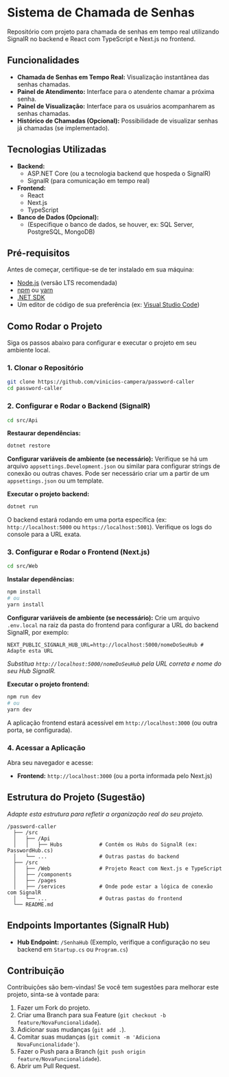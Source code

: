 # Sistema de Chamada de Senhas

Repositório com projeto para chamada de senhas em tempo real utilizando SignalR no backend e React com TypeScript e Next.js no frontend.

## Funcionalidades

- **Chamada de Senhas em Tempo Real:** Visualização instantânea das senhas chamadas.
- **Painel de Atendimento:** Interface para o atendente chamar a próxima senha.
- **Painel de Visualização:** Interface para os usuários acompanharem as senhas chamadas.
- **Histórico de Chamadas (Opcional):** Possibilidade de visualizar senhas já chamadas (se implementado).

## Tecnologias Utilizadas

- **Backend:**
  - ASP.NET Core (ou a tecnologia backend que hospeda o SignalR)
  - SignalR (para comunicação em tempo real)
- **Frontend:**
  - React
  - Next.js
  - TypeScript
- **Banco de Dados (Opcional):**
  - (Especifique o banco de dados, se houver, ex: SQL Server, PostgreSQL, MongoDB)

## Pré-requisitos

Antes de começar, certifique-se de ter instalado em sua máquina:

- [Node.js](https://nodejs.org/) (versão LTS recomendada)
- [npm](https://www.npmjs.com/) ou [yarn](https://yarnpkg.com/)
- [.NET SDK](https://dotnet.microsoft.com/download)
- Um editor de código de sua preferência (ex: [Visual Studio Code](https://code.visualstudio.com/))

## Como Rodar o Projeto

Siga os passos abaixo para configurar e executar o projeto em seu ambiente local.

### 1. Clonar o Repositório

```bash
git clone https://github.com/vinicios-campera/password-caller
cd password-caller
```

### 2. Configurar e Rodar o Backend (SignalR)

```bash
cd src/Api
```

**Restaurar dependências:**

```bash
dotnet restore
```

**Configurar variáveis de ambiente (se necessário):**
Verifique se há um arquivo `appsettings.Development.json` ou similar para configurar strings de conexão ou outras chaves. Pode ser necessário criar um a partir de um `appsettings.json` ou um template.

**Executar o projeto backend:**

```bash
dotnet run
```

O backend estará rodando em uma porta específica (ex: `http://localhost:5000` ou `https://localhost:5001`). Verifique os logs do console para a URL exata.

### 3. Configurar e Rodar o Frontend (Next.js)

```bash
cd src/Web
```

**Instalar dependências:**

```bash
npm install
# ou
yarn install
```

**Configurar variáveis de ambiente (se necessário):**
Crie um arquivo `.env.local` na raiz da pasta do frontend para configurar a URL do backend SignalR, por exemplo:

```env
NEXT_PUBLIC_SIGNALR_HUB_URL=http://localhost:5000/nomeDoSeuHub # Adapte esta URL
```

_Substitua `http://localhost:5000/nomeDoSeuHub` pela URL correta e nome do seu Hub SignalR._

**Executar o projeto frontend:**

```bash
npm run dev
# ou
yarn dev
```

A aplicação frontend estará acessível em `http://localhost:3000` (ou outra porta, se configurada).

### 4. Acessar a Aplicação

Abra seu navegador e acesse:

- **Frontend:** `http://localhost:3000` (ou a porta informada pelo Next.js)

## Estrutura do Projeto (Sugestão)

_Adapte esta estrutura para refletir a organização real do seu projeto._

```
/password-caller
  ├── /src
  │   ├── /Api
  │   │   ├── Hubs            # Contém os Hubs do SignalR (ex: PasswordHub.cs)
  │   └── ...                 # Outras pastas do backend
  ├── /src
  │   ├── /Web                # Projeto React com Next.js e TypeScript
  │   ├── /components
  │   ├── /pages
  │   ├── /services           # Onde pode estar a lógica de conexão com SignalR
  │   └── ...                 # Outras pastas do frontend
  └── README.md
```

## Endpoints Importantes (SignalR Hub)

- **Hub Endpoint:** `/SenhaHub` (Exemplo, verifique a configuração no seu backend em `Startup.cs` ou `Program.cs`)

## Contribuição

Contribuições são bem-vindas! Se você tem sugestões para melhorar este projeto, sinta-se à vontade para:

1.  Fazer um Fork do projeto.
2.  Criar uma Branch para sua Feature (`git checkout -b feature/NovaFuncionalidade`).
3.  Adicionar suas mudanças (`git add .`).
4.  Comitar suas mudanças (`git commit -m 'Adiciona NovaFuncionalidade'`).
5.  Fazer o Push para a Branch (`git push origin feature/NovaFuncionalidade`).
6.  Abrir um Pull Request.
